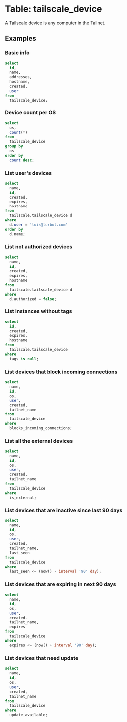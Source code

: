 # Table: tailscale_device

A Tailscale device is any computer in the Tailnet.

## Examples

### Basic info

```sql
select
  id,
  name,
  addresses,
  hostname,
  created,
  user
from
  tailscale_device;
```

### Device count per OS

```sql
select
  os,
  count(*)
from
  tailscale_device
group by
  os
order by
  count desc;
```

### List user's devices

```sql
select
  name,
  id,
  created,
  expires,
  hostname
from
  tailscale.tailscale_device d
where
  d.user = 'luis@turbot.com'
order by
  d.name;
```

### List not authorized devices

```sql
select
  name,
  id,
  created,
  expires,
  hostname
from
  tailscale.tailscale_device d
where
  d.authorized = false;
```

### List instances without tags

```sql
select
  id,
  created,
  expires,
  hostname
from
  tailscale.tailscale_device
where
  tags is null;
```

### List devices that block incoming connections

```sql
select
  name,
  id,
  os,
  user,
  created,
  tailnet_name
from
  tailscale_device
where
  blocks_incoming_connections;
```

### List all the external devices

```sql
select
  name,
  id,
  os,
  user,
  created,
  tailnet_name
from
  tailscale_device
where
  is_external;
```

### List devices that are inactive since last 90 days

```sql
select
  name,
  id,
  os,
  user,
  created,
  tailnet_name,
  last_seen
from
  tailscale_device
where
  last_seen <= (now() - interval '90' day);
```

### List devices that are expiring in next 90 days

```sql
select
  name,
  id,
  os,
  user,
  created,
  tailnet_name,
  expires
from
  tailscale_device
where
  expires <= (now() + interval '90' day);
```

### List devices that need update

```sql
select
  name,
  id,
  os,
  user,
  created,
  tailnet_name
from
  tailscale_device
where
  update_available;
```